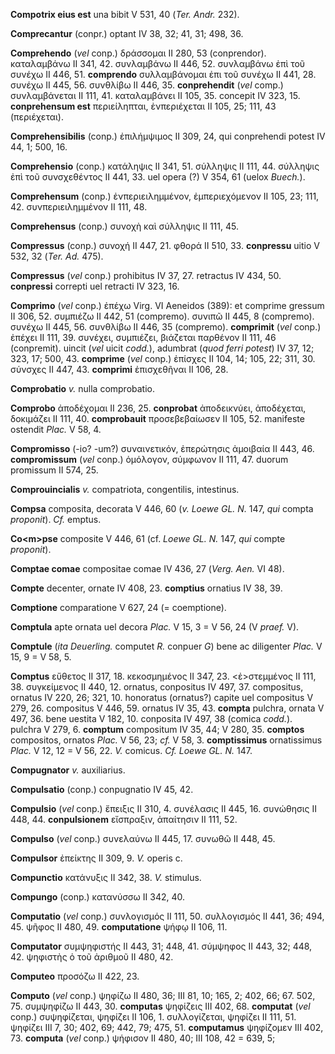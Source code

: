 **Compotrix eius est** una bibit V 531, 40 (*Ter. Andr.* 232).

**Comprecantur** (conpr.) optant IV 38, 32; 41, 31; 498, 36.

**Comprehendo** (*vel* conp.) δράσσομαι II 280, 53 (conprendor).
καταλαμβάνω II 341, 42. συνλαμβάνω II 446, 52. συνλαμβάνω ἐπὶ τοῦ συνέχω
II 446, 51. **comprendo** συλλαμβάνομαι ἐπι τοῦ συν­έχω II 441, 28.
συνέχω II 445, 56. συνθλίβω II 446, 35. **conprehendit** (*vel* comp.)
συνλαμβάνεται II 111, 41. καταλαμβάνει II 105, 35. concepit IV 323, 15.
**conprehensum est** περιείληπται, ἐνπεριέχεται II 105, 25; 111, 43
(περιέχεται).

**Comprehensibilis** (conp.) ἐπιλήμψιμος II 309, 24, qui conprehendi
potest IV 44, 1; 500, 16.

**Comprehensio** (conp.) κατάληψις II 341, 51. σύλληψις II 111, 44.
σύλληψις ἐπὶ τοῦ συνσχεθέντος II 441, 33. uel opera (?) V 354, 61 (uelox
*Buech.*).

**Comprehensum** (conp.) ἐνπεριειλημμένον, ἐμπεριεχόμενον II 105, 23;
111, 42. συνπεριειλημμένον II 111, 48.

**Comprehensus** (conp.) συνοχὴ καὶ σύλληψις II 111, 45.

**Compressus** (conp.) συνοχή II 447, 21. φθορά II 510, 33.
**conpressu** uitio V 532, 32 (*Ter. Ad.* 475).

**Compressus** (*vel* conp.) prohibitus IV 37, 27. retractus IV 434, 50.
**conpressi** correpti uel retracti IV 323, 16.

**Comprimo** (*vel* conp.) ἐπέχω Virg. VI Aeneidos (389): et comprime
gressum II 306, 52. συμπιέζω II 442, 51 (compremo). συνιπῶ II 445, 8
(compremo). συνέχω II 445, 56. συνθλίβω II 446, 35 (compremo).
**comprimit** (*vel* conp.) ἐπέχει II 111, 39. συνέχει, συμπιέζει,
βιάζεται παρθένον II 111, 46 (conpremit). uincit (*vel* uicit *codd.*),
adumbrat (*quod ferri potest*) IV 37, 12; 323, 17; 500, 43. **comprime**
(*vel* conp.) ἐπίσχες II 104, 14; 105, 22; 311, 30. σύνσχες II 447, 43.
**comprimi** ἐπισχεθῆναι II 106, 28.

**Comprobatio** *v.* nulla comprobatio.

**Comprobo** ἀποδέχομαι II 236, 25. **conprobat** ἀποδεικνύει,
ἀποδέχεται, δοκιμάζει II 111, 40. **comprobauit** προσεβεβαίωσεν II 105,
52. manifeste ostendit *Plac.* V 58, 4.

**Compromisso** (-io? -um?) συναινετικόν, ἐπερώτησις ἀμοιβαία II 443,
46. **compromissum** (*vel* conp.) ὁμόλογον, σύμφωνον II 111, 47. duorum
promissum II 574, 25.

**Comprouincialis** *v.* compatriota, congentilis, intestinus.

**Compsa** composita, decorata V 446, 60 (*v. Loewe GL. N.* 147, *qui*
compta *proponit*). *Cf.* emptus.

**Co\<m\>pse** composite V 446, 61 (cf. *Loewe GL. N.* 147, *qui* compte
*proponit*).

**Comptae comae** compositae comae IV 436, 27 (*Verg. Aen.* VI 48).

**Compte** decenter, ornate IV 408, 23. **comptius** ornatius IV 38, 39.

**Comptione** comparatione V 627, 24 (= coemptione).

**Comptula** apte ornata uel decora *Plac.* V 15, 3 = V 56, 24 (V
*praef.* V).

**Comptule** (*ita Deuerling.* computet *R.* conpuer *G*) bene ac
diligenter *Plac.* V 15, 9 = V 58, 5.

**Comptus** εὔθετος II 317, 18. κεκοσμημένος II 347, 23. \<ἐ\>στεμμένος
II 111, 38. συγκείμενος II 440, 12. ornatus, conpositus IV 497, 37.
compositus, ornatus IV 220, 26; 321, 10. honoratus (ornatus?) capite uel
compositus V 279, 26. compositus V 446, 59. ornatus IV 35, 43.
**compta** pulchra, ornata V 497, 36. bene uestita V 182, 10. conposita
IV 497, 38 (comica *codd.*). pulchra V 279, 6. **comptum** compositum
IV 35, 44; V 280, 35. **comptos** compositos, ornatos *Plac.* V 56, 23;
*cf.* V 58, 3. **comptissimus** ornatissimus *Plac.* V 12, 12 = V 56, 22.
*V.* comicus. *Cf. Loewe GL. N.* 147.

**Compugnator** *v.* auxiliarius.

**Compulsatio** (conp.) conpugnatio IV 45, 42.

**Compulsio** (*vel* conp.) ἔπειξις II 310, 4. συνέλασις II 445, 16.
συνώθησις II 448, 44. **conpulsionem** εἴσπραξιν, ἀπαίτησιν II 111, 52.

**Compulso** (*vel* conp.) συνελαύνω II 445, 17. συνωθῶ II 448, 45.

**Compulsor** ἐπείκτης II 309, 9. *V.* operis c.

**Compunctio** κατάνυξις II 342, 38. *V.* stimulus.

**Compungo** (conp.) κατανύσσω II 342, 40.

**Computatio** (*vel* conp.) συνλογισμός II 111, 50. συλλογισμός II 441,
36; 494, 45. ψῆφος II 480, 49. **computatione** ψήφῳ II 106, 11.

**Computator** συμψηφιστής II 443, 31; 448, 41. σύμψηφος II 443, 32;
448, 42. ψηφιστὴς ὁ τοῦ ἀριθμοῦ II 480, 42.

**Computeo** προσόζω II 422, 23.

**Computo** (*vel* conp.) ψηφίζω II 480, 36; III 81, 10; 165, 2; 402,
66; 67. 502, 75. συμψηφίζω II 443, 30. **computas** ψηφίζεις III 402,
68. **computat** (*vel* conp.) συψηφίζεται, ψηφίζει II 106, 1.
συλλογίζεται, ψηφίζει II 111, 51. ψηφίζει III 7, 30; 402, 69; 442, 79;
475, 51. **computamus** ψηφίζομεν III 402, 73. **computa** (*vel* conp.)
ψήφισον II 480, 40; III 108, 42 = 639, 5;
